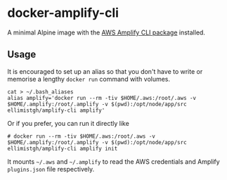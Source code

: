 # docker-amplify-cli
A minimal Alpine image with the [AWS Amplify CLI package](https://www.npmjs.com/package/@aws-amplify/cli) installed.

## Usage

It is encouraged to set up an alias so that you don't have to write or memorise a lengthy `docker run` command with volumes.

```
cat > ~/.bash_aliases
alias amplify='docker run --rm -tiv $HOME/.aws:/root/.aws -v $HOME/.amplify:/root/.amplify -v $(pwd):/opt/node/app/src ellimistgh/amplify-cli amplify'
```

Or if you prefer, you can run it directly like

```
# docker run --rm -tiv $HOME/.aws:/root/.aws -v $HOME/.amplify:/root/.amplify -v $(pwd):/opt/node/app/src ellimistgh/amplify-cli amplify init
```

It mounts `~/.aws` and `~/.amplify` to read the AWS credentials and Amplify `plugins.json` file respectively.